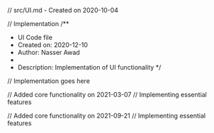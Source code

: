 // src/UI.md - Created on 2020-10-04

// Implementation
/**
 * UI Code file
 * Created on: 2020-12-10
 * Author: Nasser Awad
 *
 * Description: Implementation of UI functionality
 */
 
// Implementation goes here


// Added core functionality on 2021-03-07
// Implementing essential features

// Added core functionality on 2021-09-21
// Implementing essential features

